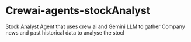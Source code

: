 # Crewai-agents-stockAnalyst
Stock Analyst Agent that uses crew ai and Gemini LLM to gather Company news and past historical data to analyse the stocl
